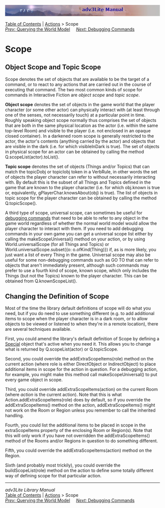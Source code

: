 ![](topbar.jpg)

[Table of Contents](toc.htm) \| [Actions](action.htm) \> Scope  
[*Prev:* Querying the World Model](query.htm)     [*Next:* Debugging
Commands](debug.htm)    

# Scope

## Object Scope and Topic Scope

Scope denotes the set of objects that are available to be the target of
a command, or to react to any actions that are carried out in the course
of executing that command. The two most common kinds of scope for
commands in Interactive Fiction are *object scope* and *topic scope*.

**Object scope** denotes the set of objects in the game world that the
player character (or some other actor) can physically interact with (at
least through one of the senses, not necessarily touch) at a particular
point in time. Roughly speaking object scope normally thus comprises the
set of objects that are both in the same physical location as the actor
(i.e. within the same top-level Room) and visible to the player (i.e.
not enclosed in an opaque closed container). In a darkened room scope is
generally restricted to the actor, the actor's contents (anything
carried by the actor) and objects that are visible in the dark (i.e. for
which visibleInDark is true). The set of objects in physical scope for
an actor can be obtained by calling the method
Q.scopeList(actor).toList().

**Topic scope** denotes the set of objects (Things and/or Topics) that
can match the topicDobj or topicIobj token in a VerbRule, in other words
the set of objects the player character can refer to without necessarily
interacting with. By default this is the subset of all Things and Topics
defined in the game that are known to the player character (i.e. for
which obj.known is true or, equivalently, gPlayerChar.knowsAbout(obj) is
true). The list of objects in topic scope for the player character can
be obtained by calling the method Q.topicScope().

A third type of scope, universal scope, can sometimes be useful for
[debugging commands](debug.htm) that need to be able to refer to any
object in the game world regardless of whether the normal world model
would allow the player character to interact with them. If you need to
add debugging commands in your own game you can get a universal scope
list either by calling the makeScopeUniversal() method on your action,
or by using World.universalScope (for all Things and Topics) or
World.universalScope.subset({o: o.ofKind(Thing)}) if, as is more likely,
you just want a list of every Thing in the game. Universal scope may
also be useful for some non-debugging commands such as GO TO that can
refer to objects that aren't immediately present, although such commands
may prefer to use a fourth kind of scope, known scope, which only
includes the Things (but not the Topics) known to the player character.
This can be obtained from Q.knownScopeList().

  

## Changing the Definition of Scope

Most of the time the library default definitions of scope will do what
you need, but if you do need to use something different (e.g. to add
additional items to scope when the player character is in a dark room,
or to allow objects to be viewed or listened to when they're in a remote
location), there are several techniques available.

First, you could amend the library's default definition of Scope by
defining a [Special](query.htm#special) object that's active when you
need it. This allows you to change what is returned by
Q.scopeList(actor) or Q.topicScope.

Second, you could override the addExtraScopeItems(role) method on the
current action (where role is either DirectObject or IndirectObject) to
place additional items in scope for the action in question. For a
debugging action, for example, you might make this method call
makeScopeUniversal() to put every game object in scope.

Third, you could override addExtraScopeItems(action) on the current Room
(where *action* is the current action). Note that this is what
Action.addExtraScopeItems(role) does by default, so if you override the
addExtraScopeItems() method on the action, addExtraScopeItems() might
not work on the Room or Region unless you remember to call the inherited
handling.

Fourth, you could list the additional items to be placed in scope in the
extraScopeItems property of the enclosing Room or Region(s). Note that
this will only work if you have not overridden the addExtraScopeItems()
method of the Rooms and/or Regions in question to do something
different.

Fifth, you could override the addExtraScopeItems(action) method on the
Region.

Sixth (and probably most trickily), you could override the
buildScopeList(role) method on the action to define some totally
different way of defining scope for that particular action.

------------------------------------------------------------------------

*adv3Lite Library Manual*  
[Table of Contents](toc.htm) \| [Actions](action.htm) \> Scope  
[*Prev:* Querying the World Model](query.htm)     [*Next:* Debugging
Commands](debug.htm)    
